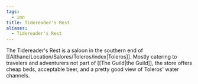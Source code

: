 ```yaml
---
tags:
  - inn
title: Tidereader's Rest
aliases:
  - Tidereader's Rest
---
```


The Tidereader's Rest is a saloon in the southern end of [[Althane/Location/Salores/Toleros/index|Toleros]]. Mostly catering to travelers and adventurers not part of [[The Guild|the Guild]], the store offers cheap beds, acceptable beer, and a pretty good view of Toleros' water channels.